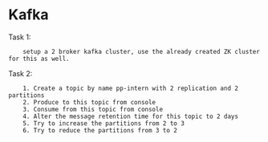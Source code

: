 
# Kafka 

Task 1:

        setup a 2 broker kafka cluster, use the already created ZK cluster for this as well.

Task 2:

        1. Create a topic by name pp-intern with 2 replication and 2 partitions
        2. Produce to this topic from console
        3. Consume from this topic from console
        4. Alter the message retention time for this topic to 2 days
        5. Try to increase the partitions from 2 to 3
        6. Try to reduce the partitions from 3 to 2
